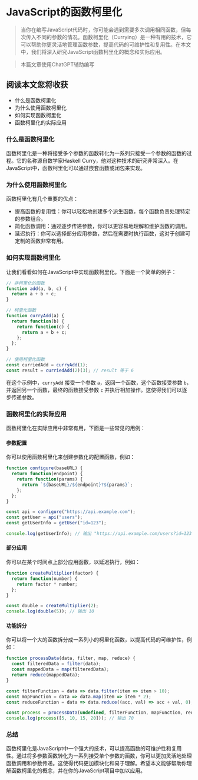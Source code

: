 # JavaScript的函数柯里化

> 当你在编写JavaScript代码时，你可能会遇到需要多次调用相同函数，但每次传入不同的参数的情况。函数柯里化（Currying）是一种有用的技术，它可以帮助你更灵活地管理函数参数，提高代码的可维护性和复用性。在本文中，我们将深入研究JavaScript函数柯里化的概念和实际应用。

> 本篇文章使用ChatGPT辅助编写

## 阅读本文您将收获
* 什么是函数柯里化
* 为什么使用函数柯里化
* 如何实现函数柯里化
* 函数柯里化的实际应用

### 什么是函数柯里化

函数柯里化是一种将接受多个参数的函数转化为一系列只接受一个参数的函数的过程。它的名称源自数学家Haskell Curry，他对这种技术的研究非常深入。在JavaScript中，函数柯里化可以通过嵌套函数或闭包来实现。

### 为什么使用函数柯里化

函数柯里化有几个重要的优点：

- 提高函数的复用性：你可以轻松地创建多个派生函数，每个函数负责处理特定的参数组合。
- 简化函数调用：通过逐步传递参数，你可以更容易地理解和维护函数的调用。
- 延迟执行：你可以选择部分应用参数，然后在需要时执行函数，这对于创建可定制的函数非常有用。

### 如何实现函数柯里化

让我们看看如何在JavaScript中实现函数柯里化。下面是一个简单的例子：

```javascript
// 非柯里化的函数
function add(a, b, c) {
  return a + b + c;
}

// 柯里化函数
function curryAdd(a) {
  return function(b) {
    return function(c) {
      return a + b + c;
    };
  };
}

// 使用柯里化函数
const curriedAdd = curryAdd(1);
const result = curriedAdd(2)(3); // result 等于 6
```

在这个示例中，`curryAdd` 接受一个参数 `a`，返回一个函数，这个函数接受参数 `b`，并返回另一个函数，最终的函数接受参数 `c` 并执行相加操作。这使得我们可以逐步传递参数。

### 函数柯里化的实际应用

函数柯里化在实际应用中非常有用，下面是一些常见的用例：

#### 参数配置

你可以使用函数柯里化来创建参数化的配置函数，例如：

```javascript
function configure(baseURL) {
  return function(endpoint) {
    return function(params) {
      return `${baseURL}/${endpoint}?${params}`;
    };
  };
}

const api = configure("https://api.example.com");
const getUser = api("users");
const getUserInfo = getUser("id=123");

console.log(getUserInfo); // 输出 "https://api.example.com/users?id=123"
```

#### 部分应用

你可以在某个时间点上部分应用函数，以延迟执行，例如：

```javascript
function createMultiplier(factor) {
  return function(number) {
    return factor * number;
  };
}

const double = createMultiplier(2);
console.log(double(5)); // 输出 10
```

#### 功能拆分

你可以将一个大的函数拆分成一系列小的柯里化函数，以提高代码的可维护性，例如：

```javascript
function processData(data, filter, map, reduce) {
  const filteredData = filter(data);
  const mappedData = map(filteredData);
  return reduce(mappedData);
}

const filterFunction = data => data.filter(item => item > 10);
const mapFunction = data => data.map(item => item * 2);
const reduceFunction = data => data.reduce((acc, val) => acc + val, 0);

const process = processData(undefined, filterFunction, mapFunction, reduceFunction);
console.log(process([5, 10, 15, 20])); // 输出 70
```

### 总结

函数柯里化是JavaScript中一个强大的技术，可以提高函数的可维护性和复用性。通过将多参数函数转化为一系列接受单个参数的函数，你可以更加灵活地处理函数调用和参数传递。这使得代码更加模块化和易于理解。希望本文能够帮助你理解函数柯里化的概念，并在你的JavaScript项目中加以应用。